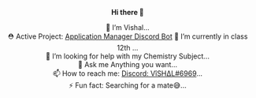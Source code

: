 <div align="center">
  
  <b> Hi there 👋  </b>  

🔭 I’m Vishal...  
⛑  Active Project: [Application Manager Discord Bot](https://imkrvishal.gitbook.io/application-manager)
🌱 I’m currently in class 12th ...  
🤔 I’m looking for help with my Chemistry Subject...  
💬 Ask me Anything you want...  
📫 How to reach me: [Discord: VîSH∆L#6969](https://discord.com/users/726287877897584673)...  
⚡ Fun fact: Searching for a mate😅...  

</div>
